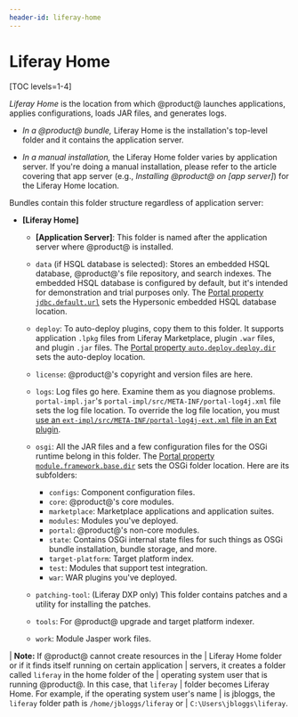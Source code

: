```yaml
---
header-id: liferay-home
---
```


# Liferay Home

[TOC levels=1-4]

*Liferay Home* is the location from which @product@ launches applications, 
applies configurations, loads JAR files, and generates logs. 

-   *In a @product@ bundle,* Liferay Home is the installation's top-level folder
    and it contains the application server.

-   *In a manual installation,* the Liferay Home folder varies by application
    server. If you're doing a manual installation, please refer to the article
    covering that app server (e.g., *Installing @product@ on [app server]*) for
    the Liferay Home location. 

Bundles contain this folder structure regardless of application server: 

-   **[Liferay Home]**
    -   **[Application Server]**: This folder is named after the application
        server where @product@ is installed. 
    -   `data` (if HSQL database is selected): Stores an embedded HSQL database,
        @product@'s file repository,
        and search indexes. The embedded HSQL database is configured by default,
        but it's intended for demonstration and trial
        purposes only. The
        [Portal property `jdbc.default.url`](@platform-ref@/7.2-latest/propertiesdoc/portal.properties.html#JDBC)
        sets the Hypersonic embedded HSQL database location.
    -   `deploy`: To auto-deploy plugins, copy them to this folder. 
        It supports application `.lpkg` files from Liferay Marketplace, plugin
        `.war` files, and plugin `.jar` files. The
        [Portal property `auto.deploy.deploy.dir`](@platform-ref@/7.2-latest/propertiesdoc/portal.properties.html#Auto%20Deploy)
        sets the auto-deploy location.
    -   `license`: @product@'s copyright and version files are here.
    -   `logs`: Log files go here. Examine them as you diagnose
        problems. `portal-impl.jar`'s
        `portal-impl/src/META-INF/portal-log4j.xml` file sets the log file
        location. To override the log file location, you must
        [use an `ext-impl/src/META-INF/portal-log4j-ext.xml` file in an Ext plugin](/develop/tutorials/-/knowledge_base/7-0/advanced-customization-with-ext-plugins#using-advanced-configuration-files).
    -   `osgi`: All the JAR files and a few configuration files for the 
        OSGi runtime belong in this folder. The
        [Portal property `module.framework.base.dir`](@platform-ref@/7.2-latest/propertiesdoc/portal.properties.html#Module%20Framework)
        sets the OSGi folder location. Here are its subfolders:

        -   `configs`: Component configuration files.
        -   `core`: @product@'s core modules.
        -   `marketplace`: Marketplace applications and application suites.
        -   `modules`: Modules you've deployed.
        -   `portal`: @product@'s non-core modules.
        -   `state`: Contains OSGi internal state files for such things as OSGi 
            bundle installation, bundle storage, and more.
        -   `target-platform`: Target platform index.
        -   `test`: Modules that support test integration.
        -   `war`: WAR plugins you've deployed.
    -   `patching-tool`: (Liferay DXP only) This folder contains patches and 
        a utility for installing the patches.
    -   `tools`: For @product@ upgrade and target platform indexer.
    -   `work`: Module Jasper work files.

| **Note:** If @product@ cannot create resources in the 
| Liferay Home folder or if it finds itself running on certain application
| servers, it creates a folder called `liferay` in the home folder of the
| operating system user that is running @product@. In this case, that `liferay`
| folder becomes Liferay Home. For example, if the operating system user's name
| is jbloggs, the `liferay` folder path is `/home/jbloggs/liferay` or
| `C:\Users\jbloggs\liferay`.
